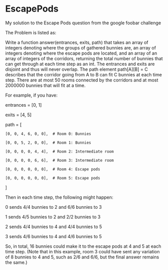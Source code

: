 # EscapePods
My solution to the Escape Pods question from the google foobar challenge

The Problem is listed as:

Write a function answer(entrances, exits, path) that takes an array of integers denoting where the groups of gathered bunnies are, an array of integers denoting where the escape pods are located, and an array of an array of integers of the corridors, returning the total number of bunnies that can get through at each time step as an int. The entrances and exits are disjoint and thus will never overlap. The path element path[A][B] = C describes that the corridor going from A to B can fit C bunnies at each time step.  There are at most 50 rooms connected by the corridors and at most 2000000 bunnies that will fit at a time.

For example, if you have:

entrances = [0, 1]

exits = [4, 5]

path = [

    [0, 0, 4, 6, 0, 0],  # Room 0: Bunnies
  
    [0, 0, 5, 2, 0, 0],  # Room 1: Bunnies
  
    [0, 0, 0, 0, 4, 4],  # Room 2: Intermediate room
  
    [0, 0, 0, 0, 6, 6],  # Room 3: Intermediate room
  
    [0, 0, 0, 0, 0, 0],  # Room 4: Escape pods
  
    [0, 0, 0, 0, 0, 0],  # Room 5: Escape pods
  
]

Then in each time step, the following might happen:

0 sends 4/4 bunnies to 2 and 6/6 bunnies to 3

1 sends 4/5 bunnies to 2 and 2/2 bunnies to 3

2 sends 4/4 bunnies to 4 and 4/4 bunnies to 5

3 sends 4/6 bunnies to 4 and 4/6 bunnies to 5

So, in total, 16 bunnies could make it to the escape pods at 4 and 5 at each time step.  (Note that in this example, room 3 could have sent any variation of 8 bunnies to 4 and 5, such as 2/6 and 6/6, but the final answer remains the same.)
